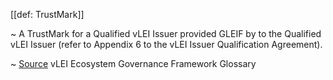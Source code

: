 [[def: TrustMark]] 

~ A TrustMark for a Qualified vLEI Issuer provided GLEIF by to the Qualified vLEI Issuer (refer to Appendix 6 to the vLEI Issuer Qualification Agreement).

~ [Source](https://www.gleif.org/vlei/introducing-the-vlei-ecosystem-governance-framework/2023-12-15_vlei-egf-v2.0-glossary_v1.3_final.pdf) vLEI Ecosystem Governance Framework Glossary
